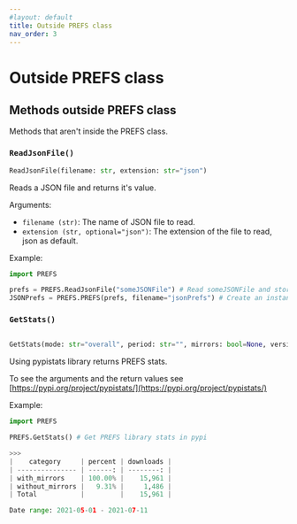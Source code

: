 ```yaml
---
#layout: default
title: Outside PREFS class
nav_order: 3
---
```



# Outside PREFS class

## Methods outside PREFS class

Methods that aren't inside the PREFS class.

### `ReadJsonFile()`

```python
ReadJsonFile(filename: str, extension: str="json")
```

Reads a JSON file and returns it's value.

Arguments:

-   `filename (str)`: The name of JSON file to read.
-   `extension (str, optional="json")`: The extension of the file to read, json as default.

Example:

```python
import PREFS

prefs = PREFS.ReadJsonFile("someJSONFile") # Read someJSONFile and store it's value in prefs
JSONPrefs = PREFS.PREFS(prefs, filename="jsonPrefs") # Create an instance of the PREFS class using a json file as input for the prefs argument

```

### `GetStats()`

```python

GetStats(mode: str="overall", period: str="", mirrors: bool=None, version: str="", os: str="", format: str="markdown")
```

Using pypistats library returns PREFS stats.

To see the arguments and the return values see [https://pypi.org/project/pypistats/](https://pypi.org/project/pypistats/)

Example:

```python
import PREFS

PREFS.GetStats() # Get PREFS library stats in pypi

>>>
|    category     | percent | downloads |
| --------------- | ------: | --------: |
| with_mirrors    | 100.00% |    15,961 |
| without_mirrors |   9.31% |     1,486 |
| Total           |         |    15,961 |

Date range: 2021-05-01 - 2021-07-11

```
